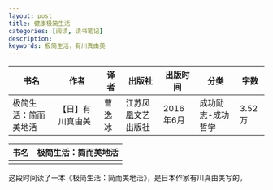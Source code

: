 ```yaml
---
layout: post
title: 健康极简生活
categories: [阅读, 读书笔记]
description: 
keywords: 极简生活，有川真由美
---
```


|书名|作者|译者|出版社|出版时间|分类|字数|
|-------|------|------|-------|------|-------|-------|
|极简生活：简而美地活|【日】有川真由美|曹逸冰|江苏凤凰文艺出版社|2016年6月|成功励志-成功哲学|3.52万|

|书名|极简生活：简而美地活|
|------|------|
|||

这段时间读了一本《极简生活：简而美地活》，是日本作家有川真由美写的。
